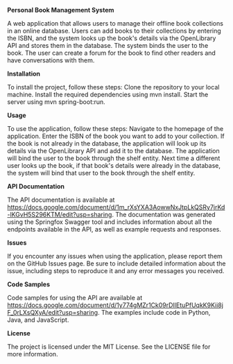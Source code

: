 **Personal Book Management System**

A web application that allows users to manage their offline book collections in an online database. Users can add books to their collections by entering the ISBN, and the system looks up the book's details via the OpenLibrary API and stores them in the database. The system binds the user to the book. The user can create a forum for the book to find other readers and have conversations with them.

**Installation**

To install the project, follow these steps:
Clone the repository to your local machine.
Install the required dependencies using mvn install.
Start the server using mvn spring-boot:run.

**Usage**

To use the application, follow these steps:
Navigate to the homepage of the application.
Enter the ISBN of the book you want to add to your collection.
If the book is not already in the database, the application will look up its details via the OpenLibrary API and add it to the database.
The application will bind the user to the book through the shelf entity.
Next time a different user looks up the book, if that book's details were already in the database, the system will bind that user to the book through the shelf entity.

**API Documentation**

The API documentation is available at https://docs.google.com/document/d/1m_rXsYXA3AowwNxJtpLkQSRy7jrKd-lKGvH5S296KTM/edit?usp=sharing. The documentation was generated using the Springfox Swagger tool and includes information about all the endpoints available in the API, as well as example requests and responses.

**Issues**

If you encounter any issues when using the application, please report them on the GitHub Issues page. Be sure to include detailed information about the issue, including steps to reproduce it and any error messages you received.

**Code Samples**

Code samples for using the API are available at https://docs.google.com/document/d/1y774gMZr1Ck09rDIlEtuPfUqkK9Kii8jF_0rLXsQXyA/edit?usp=sharing. The examples include code in Python, Java, and JavaScript.

**License**

The project is licensed under the MIT License. See the LICENSE file for more information.
